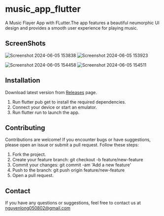 # music_app_flutter

A Music Flayer App with FLutter.The app features a beautiful neumorphic UI design and provides a smooth user experience for playing music.

## ScreenShots
![Screenshot 2024-06-05 153838](https://github.com/NguyenLong050802/music_app/assets/149816933/9e62ea01-9b36-4e7b-994b-ad78b307cb9b)
![Screenshot 2024-06-05 153923](https://github.com/NguyenLong050802/music_app/assets/149816933/383e2efa-4e69-4921-8222-7c6802b2f87a)


![Screenshot 2024-06-05 154458](https://github.com/NguyenLong050802/music_app/assets/149816933/54309bf5-ebb5-4c4f-a02d-56ae52fb8b87)
![Screenshot 2024-06-05 154511](https://github.com/NguyenLong050802/music_app/assets/149816933/75d9d9f1-cbe3-442e-bbc5-ea7ab6a4d5d6)

## Installation
Download latest version from [Releases](https://github.com/NguyenLong050802/music_app/releases) page.
  1. Run flutter pub get to install the required dependencies.
  2. Connect your device or start an emulator.
  3. Run flutter run to launch the app.


## Contributing
Contributions are welcome! If you encounter bugs or have suggestions, please open an issue or submit a pull request. Follow these steps:

  1. Fork the project.
  2. Create your feature branch: git checkout -b feature/new-feature
  3. Commit your changes: git commit -am 'Add a new feature'
  4. Push to the branch: git push origin feature/new-feature
  5. Open a pull request.
## Contact
If you have any questions or suggestions, feel free to contact us at nguyenlong050802@gmail.com
